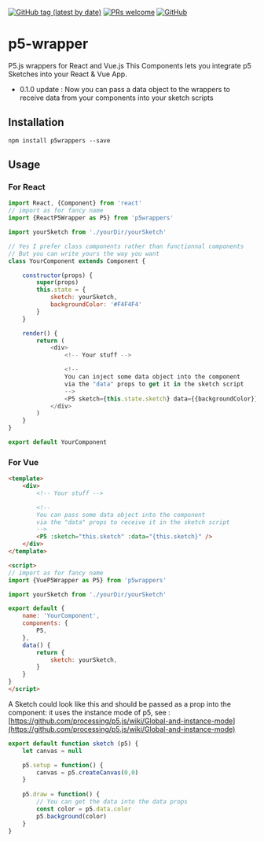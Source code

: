 [![GitHub tag (latest by date)](https://img.shields.io/github/v/tag/xLeDocteurx/p5wrappers)](https://www.npmjs.com/package/p5wrappers)
[![PRs welcome](https://img.shields.io/badge/PRs-welcome-ff69b4.svg)](https://github.com/xLeDocteurx/p5wrappers/pulls)
[![GitHub](https://img.shields.io/github/license/xLeDocteurx/p5wrappers)](https://github.com/xLeDocteurx/p5wrappers/pulls)

# p5-wrapper

P5.js wrappers for React and Vue.js 
This Components lets you integrate p5 Sketches into your React & Vue App.

- 0.1.0 update : Now you can pass a data object to the wrappers to receive data from your components into your sketch scripts

## Installation
```
npm install p5wrappers --save
```


## Usage

### For React
```javascript
import React, {Component} from 'react'
// import as for fancy name
import {ReactP5Wrapper as P5} from 'p5wrappers'

import yourSketch from './yourDir/yourSketch'

// Yes I prefer class components rather than functionnal components
// But you can write yours the way you want
class YourComponent extends Component {

    constructor(props) {
        super(props)
        this.state = {
            sketch: yourSketch,
            backgroundColor: '#F4F4F4'
        }
    }

    render() {
        return (
            <div>
                <!-- Your stuff -->

                <!-- 
                You can inject some data object into the component 
                via the "data" props to get it in the sketch script
                -->
                <P5 sketch={this.state.sketch} data={{backgroundColor}} />
            </div>
        )
    }
}

export default YourComponent
```

### For Vue
```html
<template>
    <div>
        <!-- Your stuff -->

        <!-- 
        You can pass some data object into the component 
        via the "data" props to receive it in the sketch script
        -->
        <P5 :sketch="this.sketch" :data="{this.sketch}" />
    </div>
</template>

<script>
// import as for fancy name
import {VueP5Wrapper as P5} from 'p5wrappers'

import yourSketch from './yourDir/yourSketch'

export default {
    name: 'YourComponent',
    components: {
        P5,
    },
    data() {
        return {
            sketch: yourSketch,
        }
    }
}
</script>
```

A Sketch could look like this and should be passed as a prop into the component:
it uses the instance mode of p5, see : [https://github.com/processing/p5.js/wiki/Global-and-instance-mode](https://github.com/processing/p5.js/wiki/Global-and-instance-mode)
```javascript
export default function sketch (p5) {
    let canvas = null

    p5.setup = function() {
        canvas = p5.createCanvas(0,0)
    }
  
    p5.draw = function() {
        // You can get the data into the data props
        const color = p5.data.color
        p5.background(color)
    }
}
```